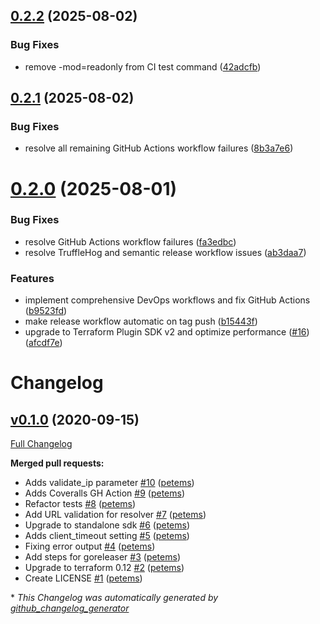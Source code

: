 ## [0.2.2](https://github.com/petems/terraform-provider-extip/compare/v0.2.1...v0.2.2) (2025-08-02)


### Bug Fixes

* remove -mod=readonly from CI test command ([42adcfb](https://github.com/petems/terraform-provider-extip/commit/42adcfb2a051519118c5d02009bdc0515e7921e4))

## [0.2.1](https://github.com/petems/terraform-provider-extip/compare/v0.2.0...v0.2.1) (2025-08-02)


### Bug Fixes

* resolve all remaining GitHub Actions workflow failures ([8b3a7e6](https://github.com/petems/terraform-provider-extip/commit/8b3a7e6ca671c2e415fef50d75747ed313059ac3))

# [0.2.0](https://github.com/petems/terraform-provider-extip/compare/v0.1.2...v0.2.0) (2025-08-01)


### Bug Fixes

* resolve GitHub Actions workflow failures ([fa3edbc](https://github.com/petems/terraform-provider-extip/commit/fa3edbc292ed3183df8eec2c26ad36cd7bc4ba15))
* resolve TruffleHog and semantic release workflow issues ([ab3daa7](https://github.com/petems/terraform-provider-extip/commit/ab3daa7a288bedce74c67b9dd81a3ca0df9a0b12))


### Features

* implement comprehensive DevOps workflows and fix GitHub Actions ([b9523fd](https://github.com/petems/terraform-provider-extip/commit/b9523fdb6ad67f2fba36e82d94686cf8256b41b9))
* make release workflow automatic on tag push ([b15443f](https://github.com/petems/terraform-provider-extip/commit/b15443fb040daf00bd3377bba09063d36854e6a4))
* upgrade to Terraform Plugin SDK v2 and optimize performance ([#16](https://github.com/petems/terraform-provider-extip/issues/16)) ([afcdf7e](https://github.com/petems/terraform-provider-extip/commit/afcdf7eecfc81d6467947e1497a21b327d693cf1))

# Changelog

## [v0.1.0](https://github.com/petems/terraform-provider-extip/tree/v0.1.0) (2020-09-15)

[Full Changelog](https://github.com/petems/terraform-provider-extip/compare/30bf0a2320cab82c223e6580d10da3b5e2358b26...v0.1.0)

**Merged pull requests:**

- Adds validate\_ip parameter [\#10](https://github.com/petems/terraform-provider-extip/pull/10) ([petems](https://github.com/petems))
- Adds Coveralls GH Action [\#9](https://github.com/petems/terraform-provider-extip/pull/9) ([petems](https://github.com/petems))
- Refactor tests [\#8](https://github.com/petems/terraform-provider-extip/pull/8) ([petems](https://github.com/petems))
- Add URL validation for resolver [\#7](https://github.com/petems/terraform-provider-extip/pull/7) ([petems](https://github.com/petems))
- Upgrade to standalone sdk [\#6](https://github.com/petems/terraform-provider-extip/pull/6) ([petems](https://github.com/petems))
- Adds client\_timeout setting [\#5](https://github.com/petems/terraform-provider-extip/pull/5) ([petems](https://github.com/petems))
- Fixing error output [\#4](https://github.com/petems/terraform-provider-extip/pull/4) ([petems](https://github.com/petems))
- Add steps for goreleaser [\#3](https://github.com/petems/terraform-provider-extip/pull/3) ([petems](https://github.com/petems))
- Upgrade to terraform 0.12 [\#2](https://github.com/petems/terraform-provider-extip/pull/2) ([petems](https://github.com/petems))
- Create LICENSE [\#1](https://github.com/petems/terraform-provider-extip/pull/1) ([petems](https://github.com/petems))



\* *This Changelog was automatically generated by [github_changelog_generator](https://github.com/github-changelog-generator/github-changelog-generator)*
